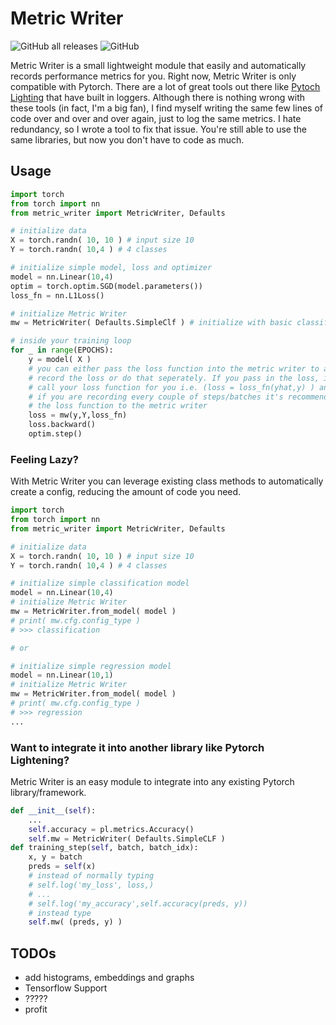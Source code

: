 # Metric Writer
![GitHub all releases](https://img.shields.io/github/downloads/tedtroxell/metric-writer/total?logo=github&style=flat-square)
![GitHub](https://img.shields.io/github/license/tedtroxell/metric-writer?style=flat-square)


Metric Writer is a small lightweight module that easily and automatically records performance metrics for you. 
Right now, Metric Writer is only compatible with Pytorch. There are a lot of great tools out there like [Pytoch Lighting](https://github.com/PyTorchLightning/pytorch-lightning) that have built in loggers. Although there is nothing wrong with these tools (in fact, I'm a big fan), I find myself writing the same few lines of code over and over and over again, just to log the same metrics. I hate redundancy, so I wrote a tool to fix that issue. You're still able to use the same libraries, but now you don't have to code as much.

## Usage
```python
import torch
from torch import nn
from metric_writer import MetricWriter, Defaults

# initialize data
X = torch.randn( 10, 10 ) # input size 10
Y = torch.randn( 10,4 ) # 4 classes

# initialize simple model, loss and optimizer
model = nn.Linear(10,4)
optim = torch.optim.SGD(model.parameters())
loss_fn = nn.L1Loss()

# initialize Metric Writer
mw = MetricWriter( Defaults.SimpleClf ) # initialize with basic classifier metrics

# inside your training loop
for _ in range(EPOCHS):
	y = model( X )
	# you can either pass the loss function into the metric writer to automatically
	# record the loss or do that seperately. If you pass in the loss, it will automatically
	# call your loss function for you i.e. (loss = loss_fn(yhat,y) ) and return the result
	# if you are recording every couple of steps/batches it's recommended that you do not pass
	# the loss function to the metric writer
	loss = mw(y,Y,loss_fn)
	loss.backward()
	optim.step()
```

### Feeling Lazy?
With Metric Writer you can leverage existing class methods to automatically create a config, reducing the amount of code you need.
```python
import torch
from torch import nn
from metric_writer import MetricWriter, Defaults

# initialize data
X = torch.randn( 10, 10 ) # input size 10
Y = torch.randn( 10,4 ) # 4 classes

# initialize simple classification model
model = nn.Linear(10,4)
# initialize Metric Writer
mw = MetricWriter.from_model( model )
# print( mw.cfg.config_type )
# >>> classification

# or

# initialize simple regression model
model = nn.Linear(10,1)
# initialize Metric Writer
mw = MetricWriter.from_model( model )
# print( mw.cfg.config_type )
# >>> regression
...
```

### Want to integrate it into another library like Pytorch Lightening?
Metric Writer is an easy module to integrate into any existing Pytorch library/framework. 

```python
def __init__(self):
    ...
    self.accuracy = pl.metrics.Accuracy()
	self.mw = MetricWriter( Defaults.SimpleCLF )
def training_step(self, batch, batch_idx):
    x, y = batch
    preds = self(x)
	# instead of normally typing
	# self.log('my_loss', loss,)
	# ...
	# self.log('my_accuracy',self.accuracy(preds, y))
	# instead type
	self.mw( (preds, y) )

```

## TODOs
* add histograms, embeddings and graphs
* Tensorflow Support
* ?????
* profit